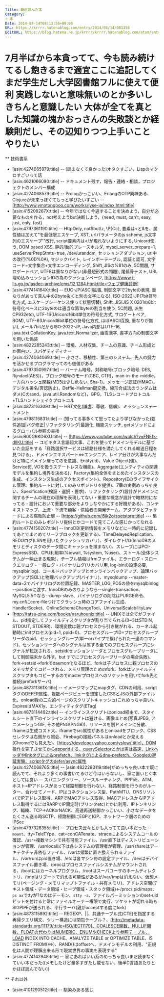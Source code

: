 ```yaml
---
Title: 最近読んだ本
Category:
- 本
Date: 2014-08-14T08:13:58+09:00
URL: https://krrrr.hatenablog.com/entry/2014/08/14/081358
EditURL: https://blog.hatena.ne.jp/krrrr/krrrr.hatenablog.com/atom/entry/12921228815730152228
---
```


7月半ばから本貪ってて、今も読み続けてるし飽きるまで適宜ここに追記してく
まだ学生だし大学図書館フルに使えて便利
実践しないと意味無いのとか多いしきちんと意識したい
大体が全てを真とした知識の塊かおっさんの失敗談とか経験則だし、その辺知りつつ上手いことやりたい
====
** 技術書系
- [asin:4274065979:title]
-- (読まなくて良かった)オタクすごい，Lispのマクロすごいって話
- [asin:4621066080:title]
-- ドキュメント残す，報告・連絡・相談，プロジェクトのメンバー構成
- [asin:4274068579:title]
-- Prologかっこいい、ErlangのOTP興味ある、Clojureが未来っぽくてもっと学びたいすごい
-- [http://www.ymotongpoo.com/works/lyse-ja/index.html:title]
- [asin:415209267X:title]
-- 今年ではなく今週することを決めよう，自分が必要なものを作る，not考えようbut決断しよう，{need, must, can't, easy, just, only, fast}
- [asin:4797361190:title]
-- HttpOnly, not$but\z, \P{Cc}, 要素は<と&を、属性値は加えて"を最低限エスケープ, XST, urlパラメータのjs scheme, js文字列のエスケープ\'"改行, script要素内は&lt;/が現れないようにする, Unicord使う, DOM based XSS, 静的/動的プレースホルダ, mysql_server_prepare=1, useServerPrepStmts=true, /dev/urandom, セッションアダプション, url中の改行(%0D%0A), マジックバイト, レインボーテーブル, 認証と認可, 文字コード=文字集合+文字エンコーディング, Shift_JISの%81のみ, 5C問題, サロゲートペア, UTF8は重なりがない(非最短形式の問題), 尾骶骨テスト, URL埋め込みセッションIDの為のクッションページ, [https://www.j-lis.go.jp/lasdec-archive/cms/12,1284.html:title=ウェブ健康診断]
- [asin:477414164X:title]
-- EUC-JP(ASCII拡張, 制御文字で2byteの表現, 重なりがあって真ん中の2byte抜くと別の文字になる), ISO-2022-JP(7bit符号化方式, エスケープシーケンス使って状態切替), Shift_JIS(JIS X 0201の8bit符号化ベースに2byteのは適当な第1byteの割当を使う, 5C問題, 派生CP932etc), UTF-16(Unicord16bit単位の符号化方式, サロゲートペア, BOM), UTF-8(Unicord8bit単位の符号化方式, ほぼASCII互換, 重なりが無い), メール7bitだからISO-2022-JP, Java内部はUTF-16, java.text.CollationKey, java.text.Normalizer, 幽霊漢字, 書字方向の制御文字を用いた偽装
- [asin:4822285243:title]
-- 環境、人材収集、チームの意識、チーム形成とか面白い、スパゲティディナー
- [asin:4274064069:title]
-- 小ささ、移植性、第三のシステム、先人の努力を活かせるプログラマってのも価値がある
- [asin:4797350997:title]
-- バーナム暗号，対称暗号(ブロック暗号: DES, Rijndael(AES))，ブロック暗号のモード(CBC, CTR)，man-in-the-middle，一方向ハッシュ関数(MD5は少し危ない, Sha-1)，メッセージ認証(HMAC)，デジタル署名(否認防止)，Deffie-Hellman鍵交換，線形合成法のランダムはダメ(Cのrand，java.util.Randomなど)，GPG，TLSレコードプロトコル+TLSハンドシェイクプロトコル
- [asin:4873116309:title]
-- HRT文化(謙虚、尊敬、信頼)、ミッションステートメント
- [asin:4798116831:title]
-- (知ってる事多くて思ってたより学びなかった)要件追加|バグ修正|リファクタリング|最適化, 機能スケッチ, getメソッドによるグローバル参照の書換
- [asin:B00GRKD6XU:title]
-- [https://www.youtube.com/watch?v=FNEfk-dlIKU:title]
-- ユビキタス言語超大事、これを使ってドメインモデルに基づいた会話をする「経路選択サービスは経路仕様を満たしてくれる輸送日程を見つける」、ドメインエキスパート⇔エンジニア、レイア分けが大事なんだけど特にドメイン層ってのを意識、Entity(id)、Value Object(値)、Service(E, VOを扱うステートレスな機能)、Aggregate(エンティティの関連モデルを集約し境界を決める)、Factory(集約全体をまとめたインスタンスの生成、インスタンス生成のアクセスポイント)、Repository(Eのライフサイクル管理、集約ルートに対してのみリポジトリを提供)、7章の実例めっちゃ良い、Specification(検証・選択・要求)、リファクタリング(設計がドメインに関するチームの現在の理解を表現してない・重要な概念が設計で暗黙的になってる・設計において重要な部分をよりしなやかにする好機がある)、コンテキストマップ、上流・下流で顧客・供給者の開発チーム、アダプタとファサードによる腐敗防止層
-- [https://github.com/j5ik2o/spetstore:title]
--- 集約ルートにのみレポジトリ提供とかコードで見てこんな感じかってなれる
- [asin:4774150207:title]
-- InnoDB(更新情報をメモリなどに一時的に記録してあとでまとめてリーフブロックを更新する)、TimeDelayedReplication、REDOログ(LSNを用いたクラッシュリカバリ)、ダイレクトI/O(InnoDBのメモリとディスクのデータ間にキャッシュを挟まない)、スレーブにはPCI-ExpressSSD、CPU利用率(%iowait, %system, %user)、ストール(全体システムが一瞬止まる現象)、テーブル情報はfrmファイル、エラーログ・スロークエリログ・一般ログ・バイナリログ(リカバリ用, log-binの設定必要, mysqlbinlog)、コールドバックアップとオンラインバックアップ、論理バックアップ(SQL)と物理バックアップ(バイナリ)、mysqldump --master-data=2でバイナリログの位置記録、MASTER_LOG_POSの値をmysqlbinlog --positionに渡す、InnoDBのみのりようなら--single-transaction、MySQL5.5↑なら--dump-slave、バイナリログの削除はPURGE命令、my.cnfにcore-fileつけてクラッシュ時のコアファイル生成、HandlerSocket、OnlineSchemaChangeTool、UniversalScalabilityLaw
- [http://tatsu-zine.com/books/naruhounix:title]
-- UNIXでは全てがファイル、pid指定してファイルディスクリプタが割り当てられる(0~3はSTDIN, STDOUT, STDERR)、環境変数は親プロセスから引き継がれる、カーネル起動時にinitプロセス(pid=1, ppid=0)、プロセスグループID=プロセスグループリーダのpid、セッショングループ(単一orパイプで繋げられた一連のコマンド)、セッションリーダへのシグナルは属する全てのプロセスグループにシグナルが転送される、setsid(セッションリーダとプロセスグループリーダにして制御端末から外す。but すでにプロセスグループリーダの場合失敗)、fork→setsid→forkでdaemon化なるほど、forkは子プロセスに親プロセスのメモリが全てコピーされる、メモリ管理のためのfork、forkはファイルディスクリプタもコピーするのでmasterプロセスへのソケットを用いてfork先と接続(preforkサーバ)
- [asin:487311361X:title]
-- イメージマップにmapタグ、CDNの利用、scriptタグのDEFER属性、複数ページビューを想定したCSSとJSの外部ファイル化、onload後の二次的ページのスクリプトキャッシュ(これめっちゃ良い)、ExpiresはMAX1y、エンティティタグ(ETag)
- [asin:4873114462:title]
-- インラインスクリプトはonload経由で、スタイルシート直下のインラインスクリプトは避ける、画像まとめ(写真JPEG, アニメーションGIF, その他PNG(PNG8))、リソースを別ドメインに分散、iframeは生成コスト大、iframeでsrc属性があるとonloadをブロック、CSSセレクタは右側から照会、Firebugの接続パネルはonloadとか見える(Chromeでも見えた)、[https://developer.yahoo.com/yslow/:title]、DOM操作を完了させてからappendする、querySelectorとかは実は高速、Linkヘッダやlinkタグによるprefetch、linkタグによるdns-prefetch、Googleの遅延実験、scriptタグのdefer/async属性
- [asin:4274068765:title]
-- [asin:4822283119:title]がめっちゃ良い本で既に読んでて、それより多くの事書いてるけど今はいらないし、家に置いとく本としては良い
-- スパニングツリー、ソースルーティング、PPPoE、ATM、ホスト=IPアドレスがあって経路制御を行わない、経路制御を行うのがルーター、合わせてノード、IPはコネクションレス型、PathMTU、DNSリソルバでIPアドレス取得、ARPでMACアドレス取得、MACアドレスからIPアドレス取得するにはRARPでIP固定時(プリンタetc)とかに利用、IPトンネリング、輻輳、TCP->ACKorNACK、高速再送制御かっこいい、小さなデータをたくさん送る時SCTP、経路制御にEGPとIGP、ネットワーク層のためのIPSec
- [asin:4797328355:title]
-- プロセス云々とかも入ってて良い本だった
-- `mount`、tty=TeleTYpe、cat=conCATenate、straceによるシステムコールの確認、/usr=複数マシンで共有可能ファイル、/usr直下はディストリビューションが管理、/usr/local以下は各システムの管理者が管理、/usr/shareはアーキテクチャ非依存ファイル、/varは頻繁に置き換えられるファイル、/var/runはpid置き場、/etcは各マシン毎の設定ファイル、/devはデバイスファイル置き場、/procはプロセスファイルシステムがマウントされる、/bootにはカーネルプログラム、/rootはスーパユーザのホームディレクトリ、/tmpはリブートで消える可能性があるが/var/tmpは消えない、仮想メモリ(ページング・メモリマップトファイル・共有メモリ)、アドレス空間(テキスト領域・データ領域・ヒープ領域・スタック領域)←/proc/:pid/maps、`ps ax`でttyが?なのはデーモン、`stty -a`、ファイルパーミッションのset-uidビットを付けると常にファイルオーナー権限で実行、ソケットが切れる時もSIGPIPEが送られる、平行サーバ(親がacceptする度にfork)
- [asin:4873115892:title]
-- REGEXP、||、共通テーブル式(CTE)を指定する再帰クエリ構文、ツリー構造には閉包テーブル？、[http://metadata-standards.org/11179/:title=ISO/IEC11179]、COALESCE関数、NULLIF関数、FLOATの代わりはNUMERIC、ENUMやCHECKより参照テーブル、LOAD INDEX INTO CACHE、ANALYZE TABLE or OPTIMIZE TABLE、IS DISTINCT FROM(<=>)、RAND()はoffsetへ、ドメインモデルの利用、"正規化は人間が理解出来る形で現実世界の事実を表現する"
- [asin:4774142948:title]
-- 家にあればいい系のめっちゃ良いまだ読まなくていい本だった((メモしたけど量多すぎたし載せない、後半D言語あたりとかほぼ読んでない))


** それ以外
- [asin:4101290512:title]
-- 馴染みある感じ

